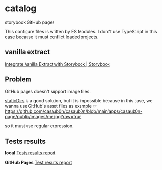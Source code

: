 # catalog

[storybook GitHub pages](https://casaub0n.github.io/casaub0n/)

This configure files is written by ES Modules. I dont't use TypeScript in this case because it must conflict loaded projects.

## vanilla extract

[Integrate Vanilla Extract with Storybook | Storybook](https://storybook.js.org/recipes/@vanilla-extract/css)

## Problem

GitHub pages doesn't support image files.

[staticDirs](https://storybook.js.org/docs/react/api/main-config-static-dirs) is a good solution, but it is impossible because in this case, we wanna use GitHub's asset files as example ☞ https://github.com/casaub0n/casaub0n/blob/main/apps/casaub0n-page/public/images/me.jpg?raw=true

so it must use regular expression.

## Tests results

**local**
[Tests results report](./__reports__/jest.html)

**GitHub Pages**
[Test results report](https://casaub0n.github.io/casaub0n/__reports__/jest.html)
